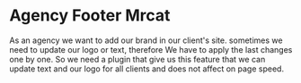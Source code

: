 # Agency Footer Mrcat
As an agency we want to add our brand in our client's site. sometimes we need to update our logo or text, therefore We have to apply the last changes one by one.
So we need a plugin that give us this feature that we can update text and our logo for all clients and does not affect on page speed.